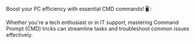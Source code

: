 Boost your PC efficiency with essential CMD commands! 🖥️💡

Whether you're a tech enthusiast or in IT support, mastering Command Prompt (CMD) tricks can streamline tasks and troubleshoot common issues effectively.

